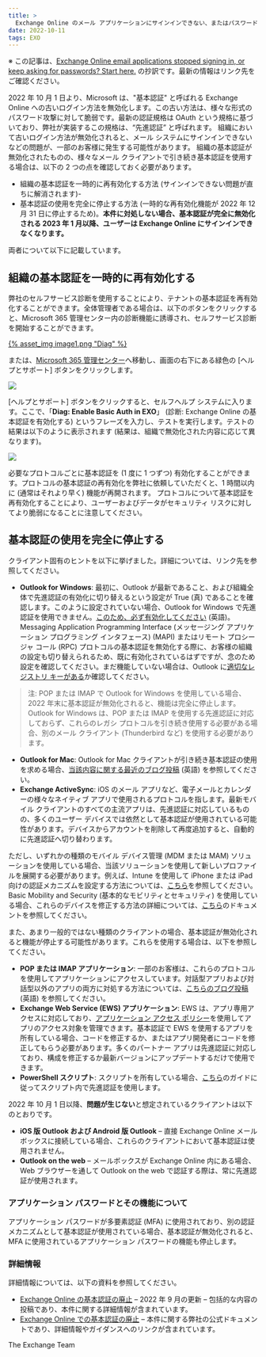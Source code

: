 ```yaml
---
title: >
  Exchange Online のメール アプリケーションにサインインできない、またはパスワードを繰り返し要求されますか? ここから対策を始めましょう。
date: 2022-10-11
tags: EXO
---
```

※ この記事は、[Exchange Online email applications stopped signing in, or keep asking for passwords? Start here.](https://techcommunity.microsoft.com/t5/exchange-team-blog/exchange-online-email-applications-stopped-signing-in-or-keep/ba-p/3641943) の抄訳です。最新の情報はリンク先をご確認ください。

2022 年 10 月 1 日より、Microsoft は、"基本認証" と呼ばれる Exchange Online への古いログイン方法を無効化します。この古い方法は、様々な形式のパスワード攻撃に対して脆弱です。最新の認証規格は OAuth という規格に基づいており、弊社が実装するこの規格は、“先進認証” と呼ばれます。
組織において古いログイン方法が無効化されると、メール システムにサインインできないなどの問題が、一部のお客様に発生する可能性があります。
組織の基本認証が無効化されたものの、様々なメール クライアントで引き続き基本認証を使用する場合は、以下の 2 つの点を確認しておく必要があります。
- 組織の基本認証を一時的に再有効化する方法 (サインインできない問題が直ちに解消されます)-
- 基本認証の使用を完全に停止する方法 (一時的な再有効化機能が 2022 年 12 月 31 日に停止するため)。**本件に対処しない場合、基本認証が完全に無効化される 2023 年 1 月以降、ユーザーは Exchange Online にサインインできなくなります。**

両者について以下に記載しています。


## 組織の基本認証を一時的に再有効化する

弊社のセルフサービス診断を使用することにより、テナントの基本認証を再有効化することができます。全体管理者である場合は、以下のボタンをクリックすると、Microsoft 365 管理センター内の診断機能に誘導され、セルフサービス診断を開始することができます。

<a class="fancybox" href="https://aka.ms/PillarEXOBasicAuth" target="_blank">
{% asset_img image1.png "Diag" %}
</a>


または、[Microsoft 365 管理センター](https://admin.microsoft.com/)へ移動し、画面の右下にある緑色の [ヘルプとサポート] ボタンをクリックします。

![](image2.png)  


[ヘルプとサポート] ボタンをクリックすると、セルフヘルプ システムに入ります。ここで、「**Diag: Enable Basic Auth in EXO**」 (診断: Exchange Online の基本認証を有効化する) というフレーズを入力し、テストを実行します。テストの結果は以下のように表示されます (結果は、組織で無効化された内容に応じて異なります)。

![](image3.png)  

必要なプロトコルごとに基本認証を (1 度に 1 つずつ) 有効化することができます。プロトコルの基本認証の再有効化を弊社に依頼していただくと、1 時間以内に (通常はそれより早く) 機能が再開されます。
プロトコルについて基本認証を再有効化することにより、ユーザーおよびデータがセキュリティ リスクに対してより脆弱になることに注意してください。

## 基本認証の使用を完全に停止する

クライアント固有のヒントを以下に挙げました。詳細については、リンク先を参照してください。

- **Outlook for Windows**: 最初に、Outlook が最新であること、および組織全体で先進認証の有効化に切り替えるという設定が True (真) であることを確認します。このように設定されていない場合、Outlook for Windows で先進認証を使用できません。[このため、必ず有効化してください](https://techcommunity.microsoft.com/t5/exchange-team-blog/enabling-modern-auth-for-outlook-how-hard-can-it-be/ba-p/2278411) (英語)。Messaging Application Programming Interface (メッセージング アプリケーション プログラミング インタフェース) (MAPI) またはリモート プロシージャ コール (RPC) プロトコルの基本認証を無効化する際に、お客様の組織の設定も切り替えられるため、既に有効化されているはずですが、念のため設定を確認してください。まだ機能していない場合は、Outlook に[適切なレジストリ キーがある](https://learn.microsoft.com/ja-jp/microsoft-365/admin/security-and-compliance/enable-modern-authentication?view=o365-worldwide)か確認してください。

> 注: POP または IMAP で Outlook for Windows を使用している場合、2022 年末に基本認証が無効化されると、機能は完全に停止します。Outlook for Windows は、POP または IMAP を使用する先進認証に対応しておらず、これらのレガシ プロトコルを引き続き使用する必要がある場合、別のメール クライアント (Thunderbird など) を使用する必要があります。


- **Outlook for Mac**: Outlook for Mac クライアントが引き続き基本認証の使用を求める場合、[当該内容に関する最近のブログ投稿](https://techcommunity.microsoft.com/t5/exchange-team-blog/notes-from-the-field-does-outlook-for-mac-insist-on-using-basic/ba-p/3629510) (英語) を参照してください。
- **Exchange ActiveSync**: iOS のメール アプリなど、電子メールとカレンダーの様々なネイティブ アプリで使用されるプロトコルを指します。最新モバイル クライアントのすべての主流アプリは、先進認証に対応しているものの、多くのユーザー デバイスでは依然として基本認証が使用されている可能性があります。デバイスからアカウントを削除して再度追加すると、自動的に先進認証へ切り替わります。

ただし、いずれかの種類のモバイル デバイス管理 (MDM または MAM) ソリューションを使用している場合、当該ソリューションを使用して新しいプロファイルを展開する必要があります。例えば、Intune を使用して iPhone または iPad 向けの認証メカニズムを設定する方法については、[こちら](https://learn.microsoft.com/ja-jp/mem/intune/configuration/email-settings-ios)を参照してください。Basic Mobility and Security (基本的なモビリティとセキュリティ) を使用している場合、これらのデバイスを修正する方法の詳細については、[こちら](https://learn.microsoft.com/ja-jp/exchange/clients-and-mobile-in-exchange-online/deprecation-of-basic-authentication-exchange-online#exchange-activesync-eas)のドキュメントを参照してください。

また、あまり一般的ではない種類のクライアントの場合、基本認証が無効化されると機能が停止する可能性があります。これらを使用する場合は、以下を参照してください。

- **POP または IMAP アプリケーション**: 一部のお客様は、これらのプロトコルを使用してアプリケーションにアクセスしています。対話型アプリおよび対話型以外のアプリの両方に対処する方法については、[こちらのブログ投稿](https://techcommunity.microsoft.com/t5/exchange-team-blog/notes-from-the-field-using-oauth-for-activesync-and-pop-imap-in/ba-p/3606118) (英語) を参照してください。
- **Exchange Web Service (EWS) アプリケーション**: EWS は、アプリ専用アクセスに対応しており、[アプリケーション アクセス ポリシー](https://learn.microsoft.com/ja-jp/graph/auth-limit-mailbox-access)を使用してアプリのアクセス対象を管理できます。基本認証で EWS を使用するアプリを所有している場合、コードを修正するか、またはアプリ開発者にコードを修正してもらう必要があります。多くのパートナー アプリは先進認証に対応しており、構成を修正するか最新バージョンにアップデートするだけで使用できます。
- **PowerShell スクリプト**: スクリプトを所有している場合、[こちら](https://learn.microsoft.com/ja-jp/powershell/exchange/app-only-auth-powershell-v2?view=exchange-ps)のガイドに従ってスクリプト内で先進認証を使用します。

2022 年 10 月 1 日以降、**問題が生じない**と想定されているクライアントは以下のとおりです。

- **iOS 版 Outlook および Android 版 Outlook** – 直接 Exchange Online メールボックスに接続している場合、これらのクライアントにおいて基本認証は使用されません。
- **Outlook on the web** – メールボックスが Exchange Online 内にある場合、Web ブラウザーを通して Outlook on the web で認証する際は、常に先進認証が使用されます。

### アプリケーション パスワードとその機能について

アプリケーション パスワードが多要素認証 (MFA) に使用されており、別の認証メカニズムとして基本認証が使用されている場合、基本認証が無効化されると、MFA に使用されているアプリケーション パスワードの機能も停止します。

### 詳細情報

詳細情報については、以下の資料を参照してください。

- [Exchange Online の基本認証の廃止](https://jpmessaging.github.io/blog/basic-authentication-deprecation-in-exchange-online-september/) – 2022 年 9 月の更新 – 包括的な内容の投稿であり、本件に関する詳細情報が含まれています。
- [Exchange Online での基本認証の廃止](https://learn.microsoft.com/ja-jp/exchange/clients-and-mobile-in-exchange-online/deprecation-of-basic-authentication-exchange-online) – 本件に関する弊社の公式ドキュメントであり、詳細情報やガイダンスへのリンクが含まれています。


The Exchange Team